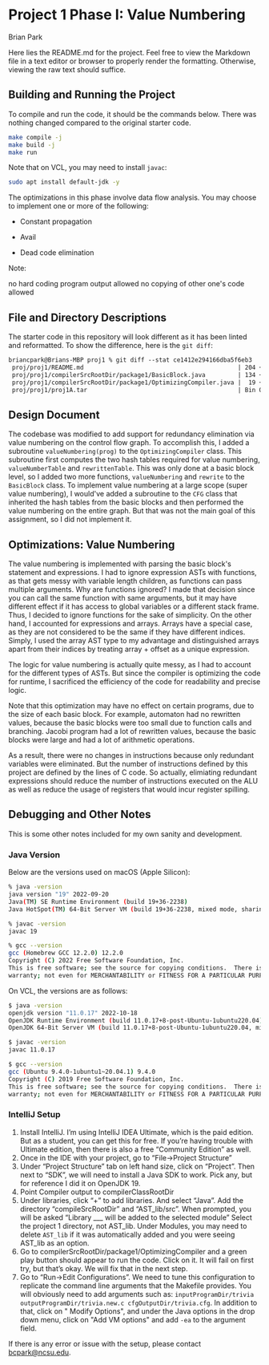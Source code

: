 # Project 1 Phase I: Value Numbering

Brian Park

Here lies the README.md for the project. Feel free to view the Markdown file in a text editor or browser to properly
render the formatting. Otherwise, viewing the raw text should suffice.

## Building and Running the Project

To compile and run the code, it should be the commands below. There was nothing changed compared to the original starter
code.

```sh
make compile -j
make build -j
make run
```

Note that on VCL, you may need to install `javac`:

```sh
sudo apt install default-jdk -y
``` 

The optimizations in this phase involve data flow analysis. You may choose to implement one or more of the following:

* Constant propagation

* Avail

* Dead code elimination

Note:

no hard coding program output allowed
no copying of other one's code allowed

## File and Directory Descriptions

The starter code in this repository will look different as it has been linted and reformatted. To show the difference,
here is the `git diff`:

```diff
briancpark@Brians-MBP proj1 % git diff --stat ce1412e294166dba5f6eb3
 proj/proj1/README.md                                           | 204 ++++++++++++++++++++++++++++++++------------------------------------
 proj/proj1/compilerSrcRootDir/package1/BasicBlock.java         | 134 ++++++++++++++++++++++++++++++++++++++++++++-
 proj/proj1/compilerSrcRootDir/package1/OptimizingCompiler.java |  19 +++++++
 proj/proj1/proj1A.tar                                          | Bin 0 -> 610243 bytes
```

## Design Document

The codebase was modified to add support for redundancy elimination via value numbering on the control flow graph. To
accomplish this, I added a subroutine `valueNumbering(prog)` to the `OptimizingCompiler` class. This subroutine first
computes the two hash tables required for value numbering, `valueNumberTable` and `rewrittenTable`. This was only done
at a basic block level, so I added two more functions, `valueNumbering` and `rewrite` to the `BasicBlock` class. To
implement value numbering at a large scope (super value numbering), I would've added a subroutine to the `CFG` class
that inherited the hash tables from the basic blocks and then performed the value numbering on the entire graph. But
that was not the main goal of this assignment, so I did not implement it.

## Optimizations: Value Numbering

The value numbering is implemented with parsing the basic block's statement and expressions. I had to ignore expression
ASTs with functions, as that gets messy with variable length children, as functions can pass multiple arguments. Why
are functions ignored? I made that decision since you can call the same function with same arguments, but it may have
different effect if it has access to global variables or a different stack frame. Thus, I decided to ignore functions
for the sake of simplicity. On the other hand, I accounted for expressions and arrays. Arrays have a special case, as
they are not considered to be the same if they have different indices. Simply, I used the array AST type to my advantage
and distinguished arrays apart from their indices by treating array + offset as a unique expression.

The logic for value numbering is actually quite messy, as I had to account for the different types of ASTs. But since
the compiler is optimizing the code for runtime, I sacrificed the efficiency of the code for readability and precise
logic.

Note that this optimization may have no effect on certain programs, due to the size of each basic block. For example,
automaton had no rewritten values, because the basic blocks were too small due to function calls and branching. Jacobi
program had a lot of rewritten values, because the basic blocks were large and had a lot of arithmetic operations.

As a result, there were no changes in instructions because only redundant variables were eliminated. But the number of
instructions defined by this project are defined by the lines of C code. So actually, elimiating redundant expressions
should reduce the number of instructions executed on the ALU as well as reduce the usage of registers that would incur
register spilling.

## Debugging and Other Notes

This is some other notes included for my own sanity and development.

### Java Version

Below are the versions used on macOS (Apple Silicon):

```sh
% java -version 
java version "19" 2022-09-20
Java(TM) SE Runtime Environment (build 19+36-2238)
Java HotSpot(TM) 64-Bit Server VM (build 19+36-2238, mixed mode, sharing)

% javac -version
javac 19

% gcc --version
gcc (Homebrew GCC 12.2.0) 12.2.0
Copyright (C) 2022 Free Software Foundation, Inc.
This is free software; see the source for copying conditions.  There is NO
warranty; not even for MERCHANTABILITY or FITNESS FOR A PARTICULAR PURPOSE.
```

On VCL, the versions are as follows:

```sh
$ java -version
openjdk version "11.0.17" 2022-10-18
OpenJDK Runtime Environment (build 11.0.17+8-post-Ubuntu-1ubuntu220.04)
OpenJDK 64-Bit Server VM (build 11.0.17+8-post-Ubuntu-1ubuntu220.04, mixed mode, sharing)

$ javac -version
javac 11.0.17

$ gcc --version
gcc (Ubuntu 9.4.0-1ubuntu1~20.04.1) 9.4.0
Copyright (C) 2019 Free Software Foundation, Inc.
This is free software; see the source for copying conditions.  There is NO
warranty; not even for MERCHANTABILITY or FITNESS FOR A PARTICULAR PURPOSE.
```

### IntelliJ Setup

1. Install IntelliJ. I’m using IntelliJ IDEA Ultimate, which is the paid edition. But as a student, you can get this for
   free. If you’re having trouble with Ultimate edition, then there is also a free “Community Edition” as well.
2. Once in the IDE with your project, go to “File->Project Structure”
3. Under “Project Structure” tab on left hand size, click on “Project”. Then next to “SDK”, we will need to install a
   Java SDK to work. Pick any, but for reference I did it on OpenJDK 19.
4. Point Compiler output to compilerClassRootDir
5. Under libraries, click “+” to add libraries. And select “Java”. Add the directory “compileSrcRootDir” and
   “AST_lib/src”. When prompted, you will be asked “Library ___ will be added to the selected module” Select the project
   1 directory, not AST_lib. Under Modules, you may need to delete `AST_lib` if it was automatically added and you were
   seeing AST_lib as an option.
6. Go to compilerSrcRootDir/package1/OptimizingCompiler and a green play button should appear to run the code. Click on
   it. It will fail on first try, but that’s okay. We will fix that in the next step.
7. Go to “Run->Edit Configurations”. We need to tune this configuration to replicate the command line arguments that the
   Makefile provides. You will obviously need to add arguments such
   as: `inputProgramDir/trivia outputProgramDir/trivia.new.c cfgOutputDir/trivia.cfg`. In addition to that, click on "
   Modify Options", and under the Java options in the drop down menu, click on "Add VM options" and add `-ea` to the
   argument field.

If there is any error or issue with the setup, please contact [bcpark@ncsu.edu](mailto:bcpark@ncsu.edu).